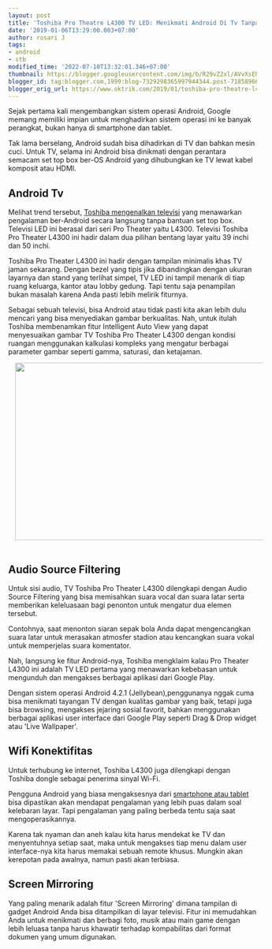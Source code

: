```yaml
---
layout: post
title: 'Toshiba Pro Theatre L4300 TV LED: Menikmati Android Di Tv Tanpa Set Top Box'
date: '2019-01-06T13:29:00.003+07:00'
author: rosari J
tags:
- android
- stb
modified_time: '2022-07-10T13:32:01.346+07:00'
thumbnail: https://blogger.googleusercontent.com/img/b/R29vZ2xl/AVvXsEhSx-XImjL45AvIcopUTJwXkrfL8ULHaM9L5TLwR0ye5VsX9J4OaYGKVNdJdA7PM-UEmJOFDign8FYeJHr3P_nDSsj1KTZF4AUPwfI34Ew6uOIbQytvJuU7kUdOXdawIyygGW1sA0UlFnDZw4ri78MtMRx5JxaPx-l8M1OZIINHlH557g0QlLDM2adn0A/s72-w640-c-h360/Toshiba-Pro-Theater-L4300.jpg
blogger_id: tag:blogger.com,1999:blog-7329298365997944344.post-7185896697944892144
blogger_orig_url: https://www.oktrik.com/2019/01/toshiba-pro-theatre-l4300-tv-led.html
---
```


<p>Sejak pertama kali mengembangkan sistem operasi Android, Google memang memiliki impian untuk menghadirkan sistem operasi ini ke banyak perangkat, bukan hanya di smartphone dan tablet.</p><p>Tak lama berselang, Android sudah bisa dihadirkan di TV dan bahkan mesin cuci. Untuk TV, selama ini Android bisa dinikmati dengan perantara semacam set top box ber-OS Android yang dihubungkan ke TV lewat kabel komposit atau HDMI.</p><h2>Android Tv</h2><p>Melihat trend tersebut, <a href="https://asia.toshiba.com/press-release/toshiba-announces-new-tv-strategy-with-introduction-of-tvs-designed-to-provide-a-truly-exciting-viewing-experience" rel="nofollow">Toshiba mengenalkan televisi</a> yang menawarkan pengalaman ber-Android secara langsung tanpa bantuan set top box. Televisi LED ini berasal dari seri Pro Theater yaitu L4300. Televisi Toshiba Pro Theater L4300 ini hadir dalam dua pilihan bentang layar yaitu 39 inchi dan 50 inchi.</p><p>Toshiba Pro Theater L4300 ini hadir dengan tampilan minimalis khas TV jaman sekarang. Dengan bezel yang tipis jika dibandingkan dengan ukuran layarnya dan stand yang terlihat simpel, TV LED ini tampil menarik di tiap ruang keluarga, kantor atau lobby gedung. Tapi tentu saja penampilan bukan masalah karena Anda pasti lebih melirik fiturnya.</p><p>Sebagai sebuah televisi, bisa Android atau tidak pasti kita akan lebih dulu mencari yang bisa menyediakan gambar berkualitas. Nah, untuk itulah Toshiba membenamkan fitur Intelligent Auto View yang dapat menyesuaikan gambar TV Toshiba Pro Theater L4300 dengan kondisi ruangan menggunakan kalkulasi kompleks yang mengatur berbagai parameter gambar seperti gamma, saturasi, dan ketajaman.</p><p></p><div class="separator" style="clear: both; text-align: center;"><a href="https://blogger.googleusercontent.com/img/b/R29vZ2xl/AVvXsEhSx-XImjL45AvIcopUTJwXkrfL8ULHaM9L5TLwR0ye5VsX9J4OaYGKVNdJdA7PM-UEmJOFDign8FYeJHr3P_nDSsj1KTZF4AUPwfI34Ew6uOIbQytvJuU7kUdOXdawIyygGW1sA0UlFnDZw4ri78MtMRx5JxaPx-l8M1OZIINHlH557g0QlLDM2adn0A/s448/Toshiba-Pro-Theater-L4300.jpg" imageanchor="1" style="margin-left: 1em; margin-right: 1em;"><img border="0" data-original-height="252" data-original-width="448" height="360" src="https://blogger.googleusercontent.com/img/b/R29vZ2xl/AVvXsEhSx-XImjL45AvIcopUTJwXkrfL8ULHaM9L5TLwR0ye5VsX9J4OaYGKVNdJdA7PM-UEmJOFDign8FYeJHr3P_nDSsj1KTZF4AUPwfI34Ew6uOIbQytvJuU7kUdOXdawIyygGW1sA0UlFnDZw4ri78MtMRx5JxaPx-l8M1OZIINHlH557g0QlLDM2adn0A/w640-h360/Toshiba-Pro-Theater-L4300.jpg" width="640" /></a></div><br /><p></p>

<h2>Audio Source Filtering</h2><p>Untuk sisi audio, TV Toshiba Pro Theater L4300 dilengkapi dengan Audio Source Filtering yang bisa memisahkan suara vocal dan suara latar serta memberikan keleluasaan bagi penonton untuk mengatur dua elemen tersebut.</p><p>Contohnya, saat menonton siaran sepak bola Anda dapat mengencangkan suara latar untuk merasakan atmosfer stadion atau kencangkan suara vokal untuk memperjelas suara komentator.</p><p>Nah, langsung ke fitur Android-nya, Toshiba mengklaim kalau Pro Theater L4300 ini adalah TV LED pertama yang menawarkan kebebasan untuk mengunduh dan mengakses berbagai aplikasi dari Google Play.</p><p>Dengan sistem operasi Android 4.2.1 (Jellybean),penggunanya nggak cuma bisa menikmati tayangan TV dengan kualitas gambar yang baik, tetapi juga bisa browsing, mengakses jejaring sosial favorit, bahkan menggunakan berbagai aplikasi user interface dari Google Play seperti Drag &amp; Drop widget atau 'Live Wallpaper'.</p><h2>Wifi Konektifitas</h2><p>Untuk terhubung ke internet, Toshiba L4300 juga dilengkapi dengan Toshiba dongle sebagai penerima sinyal Wi-Fi.</p><p>Pengguna Android yang biasa mengaksesnya dari <a href="https://www.oktrik.com/android">smartphone atau tablet</a> bisa dipastikan akan mendapat pengalaman yang lebih puas dalam soal kelebaran layar. Tapi pengalaman yang paling berbeda tentu saja saat mengoperasikannya.</p><p>Karena tak nyaman dan aneh kalau kita harus mendekat ke TV dan menyentuhnya setiap saat, maka untuk mengakses tiap menu dalam user interface-nya kita harus memakai sebuah remote khusus. Mungkin akan kerepotan pada awalnya, namun pasti akan terbiasa.</p><h2>Screen Mirroring</h2><p>Yang paling menarik adalah fitur 'Screen Mirroring' dimana tampilan di gadget Android Anda bisa ditampilkan di layar televisi. Fitur ini memudahkan Anda untuk menikmati dan berbagi foto, musik atau main game dengan lebih leluasa tanpa harus khawatir terhadap kompabilitas dari format dokumen yang umum digunakan.</p><p>&nbsp;</p>